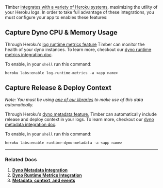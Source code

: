 Timber [integrates with a variety of Heroku systems](/timber-for-platforms/heroku/integrations), maximizing the utility of your Heroku logs. In order to take full advantage of these integrations, you must configure your app to enables these features:


## Capture Dyno CPU & Memory Usage

Through Heroku's [log runtime metrics feature](https://devcenter.heroku.com/articles/log-runtime-metrics) Timber can monitor the health of your dyno instances. To learn more, checkout our [dyno runtime metrics integration doc](/timber-for-platforms/heroku/integrations/dyno-runtime-metrics).

To enable, in your `shell` run this command:

```shell
heroku labs:enable log-runtime-metrics -a <app name>
```


## Capture Release & Deploy Context

*Note: You must be using [one of our libraries](/timber-for-languages) to make use of this data automatically.*

Through Heroku's [dyno metadata feature](https://devcenter.heroku.com/articles/dyno-metadata), Timber can automatically include release and deploy context in your logs. To learn more, checkout our [dyno metadata integration doc](/timber-for-platforms/heroku/integrations/dyno-metadata).

To enable, in your `shell` run this command:

```shell
heroku labs:enable runtime-dyno-metadata -a <app name>
```

---

### Related Docs

1. [**Dyno Metadata Integration**](/timber-for-platforms/heroku/integrations/dyno-metadata)
2. [**Dyno Runtime Metrics Integration**](/timber-for-platforms/heroku/integrations/dyno-runtime-metrics)
3. [**Metadata, context, and events**](/timber-concepts/metadata-context-and-events)

